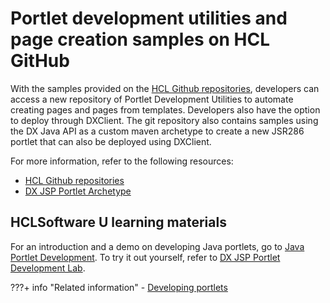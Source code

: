 # Portlet development utilities and page creation samples on HCL GitHub

With the samples provided on the [HCL Github repositories](https://github.com/HCL-TECH-SOFTWARE/dx-portlet-development-utilities), developers can access a new repository of Portlet Development Utilities to automate creating pages and pages from templates. Developers also have the option to deploy through DXClient. The git repository also contains samples using the DX Java API as a custom maven archetype to create a new JSR286 portlet that can also be deployed using DXClient.

For more information, refer to the following resources:

- [HCL Github repositories](https://github.com/HCL-TECH-SOFTWARE/dx-portlet-development-utilities)
- [DX JSP Portlet Archetype](https://github.com/HCL-TECH-SOFTWARE/dx-portlet-development-utilities/tree/main/hcl_dx_jsp_demoportlet_archetype)

## HCLSoftware U learning materials

For an introduction and a demo on developing Java portlets, go to [Java Portlet Development](https://hclsoftwareu.hcltechsw.com/component/axs/?view=sso_config&id=3&forward=https%3A%2F%2Fhclsoftwareu.hcltechsw.com%2Fcourses%2Flesson%2F%3Fid%3D2784). To try it out yourself, refer to [DX JSP Portlet Development Lab](https://hclsoftwareu.hcltechsw.com/images/Lc4sMQCcN5uxXmL13gSlsxClNTU3Mjc3NTc4MTc2/DS_Academy/DX/Developer/HDX-DEV-300_DX_JSP_Portlet_Development_Lab.pdf).

???+ info "Related information"
    - [Developing portlets](../../extend_dx/portlets_development/index.md)